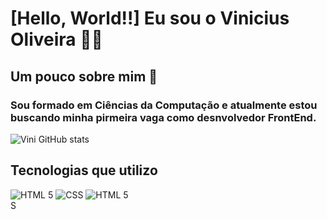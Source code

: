 # [Hello, World!!] Eu sou o Vinicius Oliveira ✌🏻

## Um pouco sobre mim 📝
### Sou formado em Ciências da Computação e atualmente estou buscando minha pirmeira vaga como desnvolvedor FrontEnd.

![Vini GitHub stats](https://github-readme-stats.vercel.app/api?username=ViNi-0&show_icons=true&theme=cobalt&hide=contribs)


## Tecnologias que utilizo

<div style="display: inline-block">
    <img src="https://img.shields.io/badge/HTML-239120?style=for-the-badge&logo=html5&logoColor=black" alt="HTML 5">
</div>
<div style="display: inline-block">
    <img src="https://img.shields.io/badge/CSS-239120?&style=for-the-badge&logo=css3&logoColor=black" alt="CSS">
</div>
<div style="display: inline-block">
    <img src="https://img.shields.io/badge/JavaScript-F7DF1E?style=for-the-badge&logo=javascript&logoColor=black" alt="HTML 5">
</div></br>S
